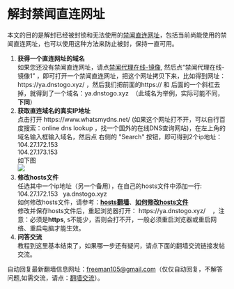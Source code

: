 # 解封禁闻直连网址

本文的目的是解封已经被封锁和无法使用的<a href="https://github.com/bannedbook/fanqiang/wiki#jwurl">禁闻直连网址</a>，包括当前尚能使用的禁闻直连网址，也可以使用这种方法来防止被封，保持一直可用。

<ol type=disc>
<li ><b>获得一个直连网址的域名</b><br/>
如果您还没有禁闻直连网址，请点<a href="https://github.com/bannedbook/fanqiang/wiki#jwurl">禁闻代理在线-镜像</a>, 然后点“禁闻代理在线-镜像1” ，即可打开一个禁闻直连网址，把这个网址拷贝下来，比如得到网址：https://ya.dnstogo.xyz/ ，然后我们把前面的https:// 和 后面的一个斜杠去掉，就得到了一个域名：ya.dnstogo.xyz  （此域名为举例，实际可能不同，<b>下同</b>）<br/></li>

<li ><b>获取直连域名的真实IP地址</b><br/>点击打开 https://www.whatsmydns.net/ (如果这个网址打不开，可以自行百度搜索：online dns lookup ，找一个国外的在线DNS查询网站)，在左上角的域名输入框输入域名，然后点 右侧的 "Search" 按钮，即可得到2个ip地址：<br/>
104.27.172.153 <br/>
104.27.173.153<br/>
如下图<br/>
<img src="https://raw.githubusercontent.com/bannedbook/fanqiang/master/hosts/findip.jpg"/>

</li>


<li ><b>修改hosts文件</b><br/>任选其中一个ip地址（另一个备用），在自己的hosts文件中添加一行:<br/>
104.27.172.153   ya.dnstogo.xyz<br/>
如何修改hosts文件，请参考：<strong><a href="https://github.com/bannedbook/fanqiang/wiki/hosts%E7%BF%BB%E5%A2%99" class="wiki-page-link">hosts翻墙</a></strong>、<strong><a href="https://github.com/bannedbook/fanqiang/blob/master/unlockurl/hostsmodify.md">如何修改hosts文件</a></strong>
<br/>
修改并保存hosts文件后，重起浏览器打开： https://ya.dnstogo.xyz/    ，注意：必须是<b>https</b>, s不能少，否则会打不开，一般必须重启浏览器或重启网络、重启电脑才能生效。
</li>

<li ><b>问答交流</b><br/>
教程到这里基本结束了，如果哪一步还有疑问，请点下面的翻墙交流链接发帖交流。</li>
</ol>

<p>自动回复最新翻墙信息网址：<a href="mailto:freeman105@gmail.com">freeman105@gmail.com</a>（仅仅自动回复，不解答问题,如需交流，请点：<a href="https://github.com/bannedbook/fanqiang/issues">翻墙交流</a>）。</p>
